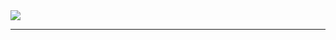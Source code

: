 <img src="https://cdn.discordapp.com/attachments/969378736019472384/974950784225648660/unknown.png" />


---
